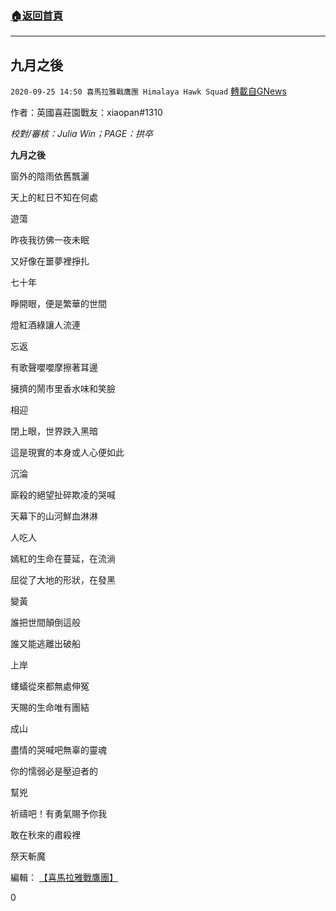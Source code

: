 ###  [:house:返回首頁](https://github.com/ourhimalayas/txt)
---

## 九月之後
`2020-09-25 14:50 喜馬拉雅戰鷹團 Himalaya Hawk Squad` [轉載自GNews](https://gnews.org/zh-hant/382538/)

作者：英國喜莊園戰友：xiaopan#1310

*校對/審核：Julia Win；PAGE：拱卒*



**九月之後**

窗外的陰雨依舊飄灑

天上的紅日不知在何處

遊蕩

昨夜我彷佛一夜未眠

又好像在噩夢裡掙扎

七十年

睜開眼，便是繁華的世間

燈紅酒綠讓人流連

忘返

有歌聲嚶嚶摩擦著耳邊

擁擠的鬧市里香水味和笑臉

相迎

閉上眼，世界跌入黑暗

這是現實的本身或人心便如此

沉淪

廝殺的絕望扯碎欺凌的哭喊

天幕下的山河鮮血淋淋

人吃人

嫣紅的生命在蔓延，在流淌

屈從了大地的形狀，在發黑

變黃

誰把世間顛倒這般

誰又能逃離出破船

上岸

螻蟻從來都無處伸冤

天賜的生命唯有團結

成山

盡情的哭喊吧無辜的靈魂

你的懦弱必是壓迫者的

幫兇

祈禱吧！有勇氣賜予你我

敢在秋來的肅殺裡

祭天斬魔

編輯： [【喜馬拉雅戰鷹團】](https://spark.adobe.com/page/bAQ0ZQi6sXy9J/)

0
